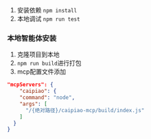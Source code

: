 1. 安装依赖
```npm install```
2. 本地调试
```npm run test```
### 本地智能体安装
1. 克隆项目到本地
2. ```npm run build```进行打包
3. mcp配置文件添加
```json
"mcpServers": {
    "caipiao": {
    "command": "node",
    "args": [
      "/{绝对路径}/caipiao-mcp/build/index.js"
    ]
  }
}
```
